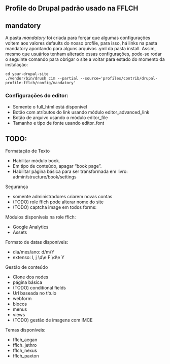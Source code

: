 ## Profile do Drupal padrão usado na FFLCH


## mandatory

A pasta *mandatory* foi criada para forçar que algumas configurações 
voltem aos valores defaults do nosso profile, para isso, há links na pasta mandatory 
apontando para alguns arquivos .yml da pasta install.
Assim, mesmo que usuários tenham alterado essas configurações, pode-se rodar o seguinte
comando para obrigar o site a voltar para estado do momento da instalação:

    cd your-drupal-site
    ./vendor/bin/drush cim --partial --source='profiles/contrib/drupal-profile-fflch/config/mandatory'

### Configurações do editor:

 - Somente o full_html está disponível
 - Botão com atríbutos do link usando módulo editor_advanced_link
 - Botão de arquivo usando o módulo editor_file
 - Tamanho e tipo de fonte usando editor_font

## TODO:

Formatação de Texto

 - Habilitar módulo book.
 - Em tipo de conteúdo, apagar “book page”.
 - Habilitar página básica para ser transformada em livro: admin/structure/book/settings

Segurança

 - somente administradores criarem novas contas
 - (TODO) role fflch pode alterar nome do site
 - (TODO) captcha image em todos forms: 

Módulos disponíveis na role fflch:

 - Google Analytics
 - Assets

Formato de datas disponíveis:

 - dia/mes/ano: d/m/Y
 - extenso: l, j \d\e F \d\e Y

Gestão de conteúdo

 - Clone dos nodes
 - página básica
 - (TODO) conditional fields
 - Url baseada no título
 - webform
 - blocos
 - menus
 - views
 - (TODO) gestão de imagens com IMCE

Temas disponíveis:

 - fflch_aegan
 - fflch_jethro
 - fflch_nexus
 - fflch_paxton


